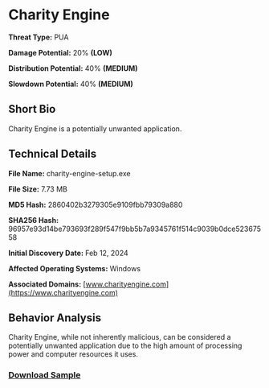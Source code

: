 # Charity Engine

**Threat Type:** PUA


**Damage Potential:** 20% **(LOW)**

**Distribution Potential:** 40% **(MEDIUM)**

**Slowdown Potential:** 40% **(MEDIUM)**

## Short Bio
Charity Engine is a potentially unwanted application.

## Technical Details
**File Name:** charity-engine-setup.exe

**File Size:** 7.73 MB

**MD5 Hash:** 2860402b3279305e9109fbb79309a880

**SHA256 Hash:** 96957e93d14be793693f289f547f9bb5b7a9345761f514c9039b0dce52367558

**Initial Discovery Date:** Feb 12, 2024

**Affected Operating Systems:** Windows

**Associated Domains:** [www.charityengine.com](https://www.charityengine.com)

## Behavior Analysis
Charity Engine, while not inherently malicious, can be considered a potentially unwanted application due to the high amount of processing power and computer resources it uses.

### [Download Sample](https://mega.nz/file/tLMQTAhS#xhrh5D9vvxUqv6d462vnEN6PZZq86jBStVVDLCWMdqI)
